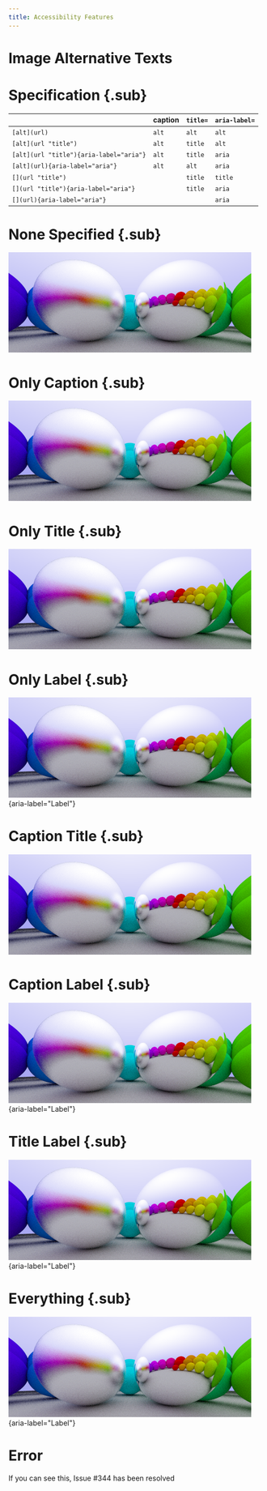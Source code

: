 ```yaml
---
title: Accessibility Features
---
```


# Image Alternative Texts

# Specification {.sub}

|                                          | caption | `title=` | `aria-label=` |
|------------------------------------------|---------|----------|---------------|
| `[alt](url)`                             | `alt`   | `alt`    | `alt`         |
| `[alt](url "title")`                     | `alt`   | `title`  | `alt`         |
| `[alt](url "title"){aria-label="aria"}`  | `alt`   | `title`  | `aria`        |
| `[alt](url){aria-label="aria"}`          | `alt`   | `alt`    | `aria`        |
| `[](url "title")`                        |         | `title`  | `title`       |
| `[](url "title"){aria-label="aria"}`     |         | `title`  | `aria`        |
| `[](url){aria-label="aria"}`             |         |          | `aria`        |

# None Specified {.sub}

![](include/06-metal.png)

# Only Caption {.sub}

![Caption](include/06-metal.png)

# Only Title {.sub}

![](include/06-metal.png "Title")

# Only Label {.sub}

![](include/06-metal.png){aria-label="Label"}

# Caption Title {.sub}

![Caption](include/06-metal.png "Title")

# Caption Label {.sub}

![Caption](include/06-metal.png){aria-label="Label"}

# Title Label {.sub}

![](include/06-metal.png "Title"){aria-label="Label"}

# Everything {.sub}

![Caption](include/06-metal.png "Title"){aria-label="Label"}

# Error

If you can see this, Issue #344 has been resolved